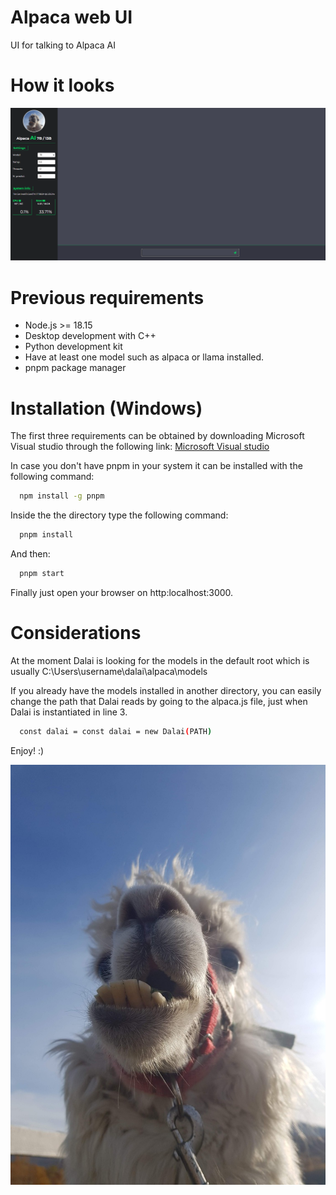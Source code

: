 # Alpaca web UI

UI for talking to Alpaca AI 

# How it looks

![](https://github.com/LaraGuardiola/nodejs-dalai-alpaca-ai/blob/main/public/assets/alpaca.gif)

# Previous requirements

* Node.js >= 18.15
* Desktop development with C++
* Python development kit
* Have at least one model such as alpaca or llama installed.
* pnpm package manager


# Installation (Windows)

The first three requirements can be obtained by downloading Microsoft Visual studio through the following link: [Microsoft Visual studio](https://visualstudio.microsoft.com/downloads/)

In case you don't have pnpm in your system it can be installed with the following command:
```bash
  npm install -g pnpm
```

Inside the the directory type the following command:
```bash
  pnpm install
```

And then:
```bash
  pnpm start
```

Finally just open your browser on http:localhost:3000.

# Considerations

At the moment Dalai is looking for the models in the default root which is usually C:\Users\username\dalai\alpaca\models

If you already have the models installed in another directory, you can easily change the path that Dalai reads by going to the alpaca.js file, just when Dalai is instantiated in line 3.

```bash
  const dalai = const dalai = new Dalai(PATH)
```
Enjoy! :)



![Logo](https://github.com/LaraGuardiola/nodejs-dalai-alpaca-ai/blob/main/public/assets/alpaca.jpg)